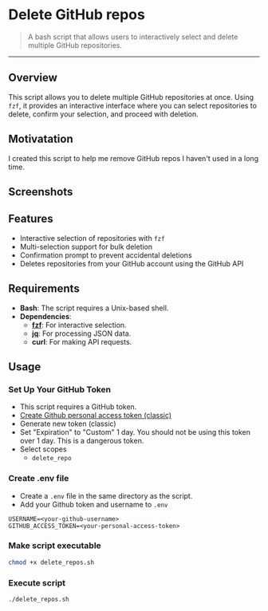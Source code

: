 # Delete GitHub repos

> A bash script that allows users to interactively select and delete multiple GitHub repositories.

---

## Overview

This script allows you to delete multiple GitHub repositories at once. Using `fzf`, it provides an interactive interface where you can select repositories to delete, confirm your selection, and proceed with deletion.

## Motivatation

I created this script to help me remove GitHub repos I haven't used in a long time.

## Screenshots

## Features

- Interactive selection of repositories with `fzf`
- Multi-selection support for bulk deletion
- Confirmation prompt to prevent accidental deletions
- Deletes repositories from your GitHub account using the GitHub API

## Requirements

- **Bash**: The script requires a Unix-based shell.
- **Dependencies**:
  - **[fzf](https://github.com/junegunn/fzf)**: For interactive selection.
  - **[jq](https://github.com/jqlang/jq)**: For processing JSON data.
  - **curl**: For making API requests.

## Usage

### Set Up Your GitHub Token

- This script requires a GitHub token.
- [Create Github personal access token (classic)](https://github.com/settings/tokens)
- Generate new token (classic)
- Set "Expiration" to "Custom" 1 day. You should not be using this token over 1 day. This is a dangerous token.
- Select scopes
  - `delete_repo`

### Create .env file

- Create a `.env` file in the same directory as the script.
- Add your Github token and username to `.env`

```plaintext
USERNAME=<your-github-username>
GITHUB_ACCESS_TOKEN=<your-personal-access-token>
```

### Make script executable

```sh
chmod +x delete_repos.sh
```

### Execute script

```sh
./delete_repos.sh
```
